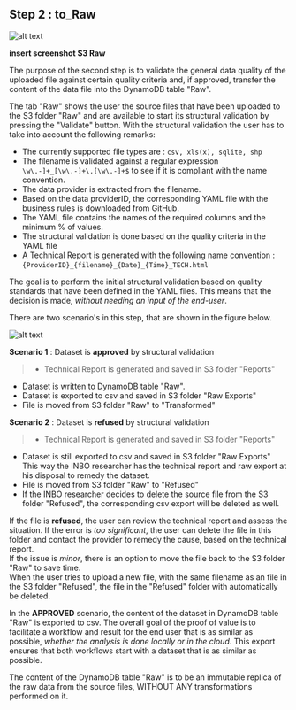 ## Step 2 : to_Raw


![alt text](https://github.com/smartie-tien/test/blob/master/INBO_AF_02_to_raw.png "INBO_AF_02_to_raw")

**insert screenshot S3 Raw**

The purpose of the second step is to validate the general data quality of the uploaded file against certain quality criteria and, if approved, transfer the content of the data file into the DynamoDB table "Raw".

The tab "Raw" shows the user the source files that have been uploaded to the S3 folder "Raw" and are available to start its structural validation by pressing the "Validate" button. With the structural validation the user has to take into account the following remarks:

- The currently supported file types are : `csv, xls(x), sqlite, shp`
- The filename is validated against a regular expression `\w\.-]+_[\w\.-]+\.[\w\.-]+$` to see if it is compliant with the name convention.
- The data provider is extracted from the filename.
- Based on the data providerID, the corresponding YAML file with the business rules is downloaded from GitHub.
- The YAML file contains the names of the required columns and the minimum % of values.
- The structural validation is done based on the quality criteria in the YAML file
- A Technical Report is generated with the following name convention : `{ProviderID}_{filename}_{Date}_{Time}_TECH.html`

The goal is to perform the initial structural validation based on quality standards that have been defined in the YAML files. This means that the decision is made, _without needing an input of the end-user_.

There are two scenario's in this step, that are shown in the figure below.

![alt text](https://github.com/smartie-tien/test/blob/master/INBO_to_Raw.png "INBO_to_Raw")

**Scenario 1** : Dataset is **approved** by structural validation
> - Technical Report is generated and saved in S3 folder "Reports"
- Dataset is written to DynamoDB table "Raw".
- Dataset is exported to csv and saved in S3 folder "Raw Exports"
- File is moved from S3 folder "Raw" to "Transformed"

**Scenario 2** : Dataset is **refused** by structural validation
>- Technical Report is generated and saved in S3 folder "Reports"
- Dataset is still exported to csv and saved in S3 folder "Raw Exports" <br> This way the INBO researcher has the technical report and raw export at his disposal to remedy the dataset.
- File is moved from S3 folder "Raw" to "Refused"
- If the INBO researcher decides to delete the source file from the S3 folder "Refused", the corresponding csv export will be deleted as well.

If the file is **refused**, the user can review the technical report and assess the situation.
If the error is _too significant_, the user can delete the file in this folder and contact the provider to remedy the cause, based on the technical report. <br>If the issue is _minor_, there is an option to move the file back to the S3 folder "Raw" to save time.
<br>When the user tries to upload a new file, with the same filename as an file in the S3 folder "Refused", the file in the "Refused" folder with automatically be deleted.

In the **APPROVED** scenario, the content of the dataset in DynamoDB table "Raw" is exported to csv.
The overall goal of the proof of value is to facilitate a workflow and result for the end user that is as similar as possible, _whether the analysis is done locally or in the cloud_.
This export ensures that both workflows start with a dataset that is as similar as possible.

The content of the DynamoDB table "Raw" is to be an immutable replica of the raw data from the source files, WITHOUT ANY transformations performed on it.
